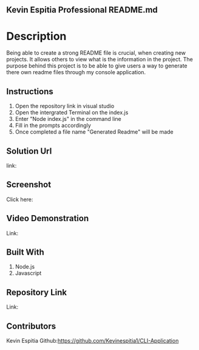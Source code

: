## Kevin Espitia Professional README.md
# Description
Being able to create a strong README file is crucial, when creating new projects. It allows others to view what is the information in the project. The purpose behind this project is to be able to give users a way to generate there own readme files through my console application.

## Instructions
1. Open the repository link in visual studio
2. Open the intergrated Terminal on the index.js
3. Enter "Node index.js" in the command line
4. Fill in the prompts accordingly
5. Once completed a file name "Generated Readme" will be made

## Solution Url
 link: 

## Screenshot
 Click here:

## Video Demonstration 
Link:

## Built With
1. Node.js
2. Javascript

## Repository Link
Link:

## Contributors
Kevin Espitia
Github:https://github.com/Kevinespitia1/CLI-Application

